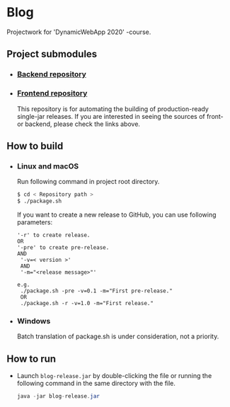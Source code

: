 # Blog
Projectwork for 'DynamicWebApp 2020' -course.

## Project submodules
 - ### [Backend repository](https://github.com/HeikkiKangas/Blog-Backend/tree/dev)
 - ### [Frontend repository](https://github.com/HeikkiKangas/Blog-Frontend/tree/dev)
   This repository is for automating the building of production-ready single-jar releases.
   If you are interested in seeing the sources of front- or backend, please check the links above.
   
## How to build
 - ### Linux and macOS
   Run following command in project root directory.
   ```sh
   $ cd < Repository path >
   $ ./package.sh
   ```
   
   If you want to create a new release to GitHub, you can use following parameters:
   ```
   '-r' to create release.
   OR
   '-pre' to create pre-release.
   AND
    '-v=< version >'
    AND
    '-m="<release message>"'
    
   e.g.
    ./package.sh -pre -v=0.1 -m="First pre-release."
    OR
    ./package.sh -r -v=1.0 -m="First release."
   ```

 - ### Windows
   Batch translation of package.sh is under consideration, not a priority.

## How to run
 - Launch `blog-release.jar` by double-clicking the file or running the following command in the same directory with the file.
   ```java
   java -jar blog-release.jar
   ```
